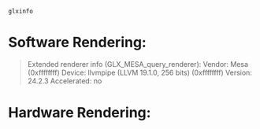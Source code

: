 `glxinfo`

# Software Rendering:
>Extended renderer info (GLX_MESA_query_renderer):
>    Vendor: Mesa (0xffffffff)
>    Device: llvmpipe (LLVM 19.1.0, 256 bits) (0xffffffff)
>    Version: 24.2.3
>    Accelerated: no

# Hardware Rendering:

